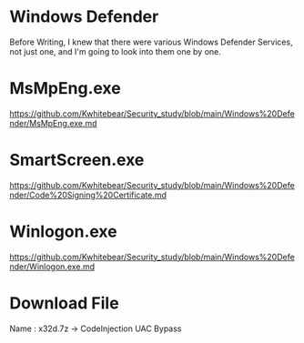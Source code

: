 # Windows Defender

Before Writing, I knew that there were various Windows Defender Services, not just one, and I'm going to look into them one by one.


# MsMpEng.exe

https://github.com/Kwhitebear/Security_study/blob/main/Windows%20Defender/MsMpEng.exe.md

# SmartScreen.exe

https://github.com/Kwhitebear/Security_study/blob/main/Windows%20Defender/Code%20Signing%20Certificate.md

# Winlogon.exe

https://github.com/Kwhitebear/Security_study/blob/main/Windows%20Defender/Winlogon.exe.md


# Download File 

Name : x32d.7z -> CodeInjection UAC Bypass
